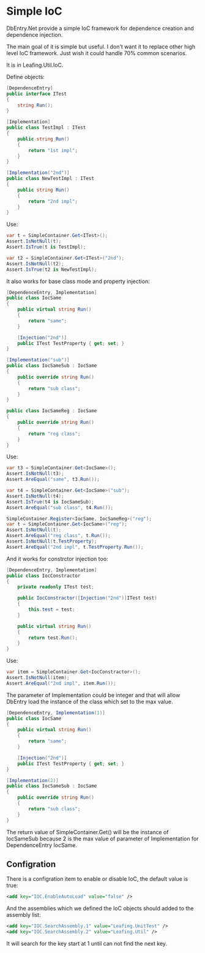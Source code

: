 Simple IoC
==========

DbEntry.Net provide a simple IoC framework for dependence creation and dependence injection.

The main goal of it is simple but useful. I don't want it to replace other high level IoC framework. Just wish it could handle 70% common scenarios.

It is in Leafing.Util.IoC.

Define objects:

````c#
[DependenceEntry]
public interface ITest
{
    string Run();
}

[Implementation]
public class TestImpl : ITest
{
    public string Run()
    {
        return "1st impl";
    }
}

[Implementation("2nd")]
public class NewTestImpl : ITest
{
    public string Run()
    {
        return "2nd impl";
    }
}
````

Use:

````c#
var t = SimpleContainer.Get<ITest>();
Assert.IsNotNull(t);
Assert.IsTrue(t is TestImpl);

var t2 = SimpleContainer.Get<ITest>("2nd");
Assert.IsNotNull(t2);
Assert.IsTrue(t2 is NewTestImpl);
````

It also works for base class mode and property injection:

````c#
[DependenceEntry, Implementation]
public class IocSame
{
    public virtual string Run()
    {
        return "same";
    }

    [Injection("2nd")]
    public ITest TestProperty { get; set; }
}

[Implementation("sub")]
public class IocSameSub : IocSame
{
    public override string Run()
    {
        return "sub class";
    }
}

public class IocSameReg : IocSame
{
    public override string Run()
    {
        return "reg class";
    }
}
````

Use:

````c#
var t3 = SimpleContainer.Get<IocSame>();
Assert.IsNotNull(t3);
Assert.AreEqual("same", t3.Run());

var t4 = SimpleContainer.Get<IocSame>("sub");
Assert.IsNotNull(t4);
Assert.IsTrue(t4 is IocSameSub);
Assert.AreEqual("sub class", t4.Run());

SimpleContainer.Register<IocSame, IocSameReg>("reg");
var t = SimpleContainer.Get<IocSame>("reg");
Assert.IsNotNull(t);
Assert.AreEqual("reg class", t.Run());
Assert.IsNotNull(t.TestProperty);
Assert.AreEqual("2nd impl", t.TestProperty.Run());
````

And it works for constrctor injection too:

````c#
[DependenceEntry, Implementation]
public class IocConstractor
{
    private readonly ITest test;

    public IocConstractor([Injection("2nd")]ITest test)
    {
        this.test = test;
    }

    public virtual string Run()
    {
        return test.Run();
    }
}
````

Use:

````c#
var item = SimpleContainer.Get<IocConstractor>();
Assert.IsNotNull(item);
Assert.AreEqual("2nd impl", item.Run());
````

The parameter of Implementation could be integer and that will allow DbEntry load the instance of the class which set to the max value.

````c#
[DependenceEntry, Implementation(1)]
public class IocSame
{
    public virtual string Run()
    {
        return "same";
    }

    [Injection("2nd")]
    public ITest TestProperty { get; set; }
}

[Implementation(2)]
public class IocSameSub : IocSame
{
    public override string Run()
    {
        return "sub class";
    }
}
````

The return value of SimpleContainer.Get<IocSame>() will be the instance of IocSameSub because 2 is the max value of parameter of Implementation for DependenceEntry IocSame.

Configration
----------

There is a configration item to enable or disable IoC, the default value is true:

````xml
<add key="IOC.EnableAutoLoad" value="false" />
````

And the assemblies which we defined the IoC objects should added to the assembly list:

````xml
<add key="IOC.SearchAssembly.1" value="Leafing.UnitTest" />
<add key="IOC.SearchAssembly.2" value="Leafing.Util" />
````

It will search for the key start at 1 until can not find the next key.

